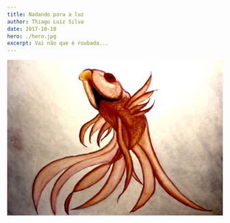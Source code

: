```yaml
---
title: Nadando para a luz
author: Thiago Luiz Silva
date: 2017-10-18
hero: ./hero.jpg
excerpt: Vai não que é roubada...
---
```



<div className="Image__Small">
  <img
    src="./2017-10-18-nadando.jpeg"
    title="Um beta nadando"
    alt="Um beta nadando"
  />
</div>
